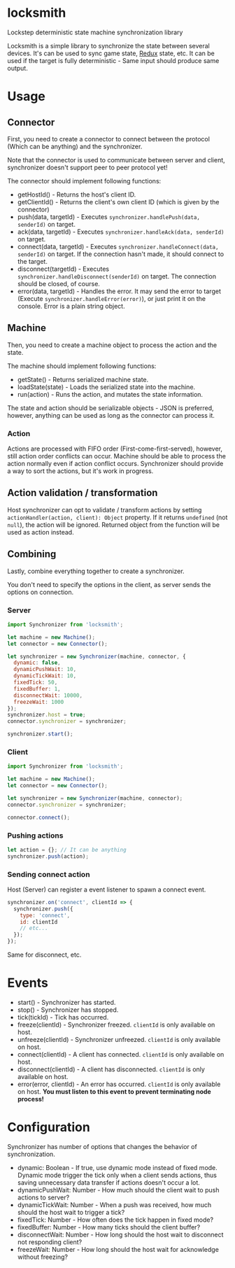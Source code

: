# locksmith
Lockstep deterministic state machine synchronization library

Locksmith is a simple library to synchronize the state between several devices.
It's can be used to sync game state,
[Redux](https://github.com/reactjs/redux) state, etc. It can be used if the
target is fully deterministic - Same input should produce same output.

# Usage

## Connector
First, you need to create a connector to connect between the protocol
(Which can be anything) and the synchronizer.

Note that the connector is used to communicate between server and client,
synchronizer doesn't support peer to peer protocol yet!

The connector should implement following functions:

- getHostId() - Returns the host's client ID.
- getClientId() - Returns the client's own client ID (which is given by the
  connector)
- push(data, targetId) - Executes `synchronizer.handlePush(data, senderId)`
  on target.
- ack(data, targetId) - Executes `synchronizer.handleAck(data, senderId)`
  on target.
- connect(data, targetId) - Executes
  `synchronizer.handleConnect(data, senderId)` on target. If the connection
  hasn't made, it should connect to the target.
- disconnect(targetId) - Executes `synchronizer.handleDisconnect(senderId)`
  on target. The connection should be closed, of course.
- error(data, targetId) - Handles the error. It may send the error to target
  (Execute `synchronizer.handleError(error)`), or just print it on the console.
  Error is a plain string object.

## Machine
Then, you need to create a machine object to process the action and the state.

The machine should implement following functions:

- getState() - Returns serialized machine state.
- loadState(state) - Loads the serialized state into the machine.
- run(action) - Runs the action, and mutates the state information.

The state and action should be serializable objects - JSON is preferred,
however, anything can be used as long as the connector can process it.

### Action
Actions are processed with FIFO order (First-come-first-served), however,
still action order conflicts can occur. Machine should be able to process
the action normally even if action conflict occurs. Synchronizer should
provide a way to sort the actions, but it's work in progress.

## Action validation / transformation
Host synchronizer can opt to validate / transform actions by setting
`actionHandler(action, client): Object` property. If it returns `undefined` (not
`null`), the action will be ignored. Returned object from the function will
be used as action instead.

## Combining
Lastly, combine everything together to create a synchronizer.

You don't need to specify the options in the client, as server sends the
options on connection.

### Server
```js
import Synchronizer from 'locksmith';

let machine = new Machine();
let connector = new Connector();

let synchronizer = new Synchronizer(machine, connector, {
  dynamic: false,
  dynamicPushWait: 10,
  dynamicTickWait: 10,
  fixedTick: 50,
  fixedBuffer: 1,
  disconnectWait: 10000,
  freezeWait: 1000
});
synchronizer.host = true;
connector.synchronizer = synchronizer;

synchronizer.start();
```

### Client
```js
import Synchronizer from 'locksmith';

let machine = new Machine();
let connector = new Connector();

let synchronizer = new Synchronizer(machine, connector);
connector.synchronizer = synchronizer;

connector.connect();
```

### Pushing actions
```js
let action = {}; // It can be anything
synchronizer.push(action);
```

### Sending connect action
Host (Server) can register a event listener to spawn a connect event.
```js
synchronizer.on('connect', clientId => {
  synchronizer.push({
    type: 'connect',
    id: clientId
    // etc...
  });
});
```

Same for disconnect, etc.

# Events
- start() - Synchronizer has started.
- stop() - Synchronizer has stopped.
- tick(tickId) - Tick has occurred.
- freeze(clientId) - Synchronizer freezed. `clientId` is only available on host.
- unfreeze(clientId) - Synchronizer unfreezed. `clientId` is only available on
  host.
- connect(clientId) - A client has connected. `clientId` is only available on
  host.
- disconnect(clientId) - A client has disconnected. `clientId` is only available
  on host.
- error(error, clientId) - An error has occurred. `clientId` is only available
  on host. **You must listen to this event to prevent terminating node process!**

# Configuration
Synchronizer has number of options that changes the behavior of synchronization.

- dynamic: Boolean - If true, use dynamic mode instead of fixed mode.
  Dynamic mode trigger the tick only when a client sends actions, thus saving
  unnecessary data transfer if actions doesn't occur a lot.
- dynamicPushWait: Number - How much should the client wait to push actions
  to server?
- dynamicTickWait: Number - When a push was received, how much should the host
  wait to trigger a tick?
- fixedTick: Number - How often does the tick happen in fixed mode?
- fixedBuffer: Number - How many ticks should the client buffer?
- disconnectWait: Number - How long should the host wait to disconnect
  not responding client?
- freezeWait: Number - How long should the host wait for acknowledge without
  freezing?
